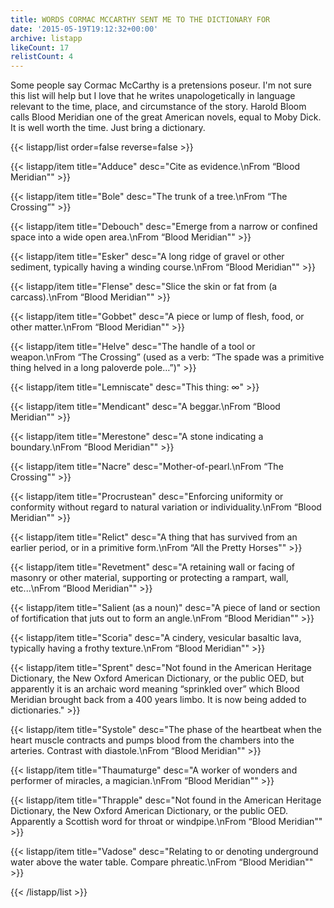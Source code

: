```yaml
---
title: WORDS CORMAC MCCARTHY SENT ME TO THE DICTIONARY FOR
date: '2015-05-19T19:12:32+00:00'
archive: listapp
likeCount: 17
relistCount: 4
---
```


Some people say Cormac McCarthy is a pretensions poseur. I'm not sure this list will help but I love that he writes unapologetically in language relevant to the time, place, and circumstance of the story. Harold Bloom calls Blood Meridian one of the great American novels, equal to Moby Dick. It is well worth the time. Just bring a dictionary.

{{< listapp/list order=false reverse=false >}}

   {{< listapp/item title="Adduce"
      desc="Cite as evidence.\nFrom “Blood Meridian\"" >}}

   {{< listapp/item title="Bole"
      desc="The trunk of a tree.\nFrom “The Crossing”" >}}

   {{< listapp/item title="Debouch"
      desc="Emerge from a narrow or confined space into a wide open area.\nFrom “Blood Meridian\"" >}}

   {{< listapp/item title="Esker"
      desc="A long ridge of gravel or other sediment, typically having a winding course.\nFrom “Blood Meridian\"" >}}

   {{< listapp/item title="Flense"
      desc="Slice the skin or fat from (a carcass).\nFrom “Blood Meridian\"" >}}

   {{< listapp/item title="Gobbet"
      desc="A piece or lump of flesh, food, or other matter.\nFrom “Blood Meridian\"" >}}

   {{< listapp/item title="Helve"
      desc="The handle of a tool or weapon.\nFrom “The Crossing” (used as a verb: “The spade was a primitive thing helved in a long paloverde pole…”)" >}}

   {{< listapp/item title="Lemniscate"
      desc="This thing: ∞" >}}

   {{< listapp/item title="Mendicant"
      desc="A beggar.\nFrom “Blood Meridian\"" >}}

   {{< listapp/item title="Merestone"
      desc="A stone indicating a boundary.\nFrom “Blood Meridian\"" >}}

   {{< listapp/item title="Nacre"
      desc="Mother-of-pearl.\nFrom “The Crossing\"" >}}

   {{< listapp/item title="Procrustean"
      desc="Enforcing uniformity or conformity without regard to natural variation or individuality.\nFrom “Blood Meridian\"" >}}

   {{< listapp/item title="Relict"
      desc="A thing that has survived from an earlier period, or in a primitive form.\nFrom “All the Pretty Horses\"" >}}

   {{< listapp/item title="Revetment"
      desc="A retaining wall or facing of masonry or other material, supporting or protecting a rampart, wall, etc...\nFrom “Blood Meridian\"" >}}

   {{< listapp/item title="Salient (as a noun)"
      desc="A piece of land or section of fortification that juts out to form an angle.\nFrom “Blood Meridian\"" >}}

   {{< listapp/item title="Scoria"
      desc="A cindery, vesicular basaltic lava, typically having a frothy texture.\nFrom “Blood Meridian\"" >}}

   {{< listapp/item title="Sprent"
      desc="Not found in the American Heritage Dictionary, the New Oxford American Dictionary, or the public OED, but apparently it is an archaic word meaning “sprinkled over” which Blood Meridian brought back from a 400 years limbo. It is now being added to dictionaries." >}}

   {{< listapp/item title="Systole"
      desc="The phase of the heartbeat when the heart muscle contracts and pumps blood from the chambers into the arteries. Contrast with diastole.\nFrom “Blood Meridian\"" >}}

   {{< listapp/item title="Thaumaturge"
      desc="A worker of wonders and performer of miracles, a magician.\nFrom “Blood Meridian\"" >}}

   {{< listapp/item title="Thrapple"
      desc="Not found in the American Heritage Dictionary, the New Oxford American Dictionary, or the public OED. Apparently a Scottish word for throat or windpipe.\nFrom “Blood Meridian\"" >}}

   {{< listapp/item title="Vadose"
      desc="Relating to or denoting underground water above the water table. Compare phreatic.\nFrom “Blood Meridian\"" >}}

{{< /listapp/list >}}
